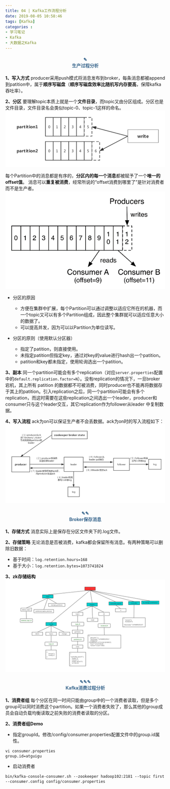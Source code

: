 ```yaml
---
title: 04 | Kafka工作流程分析
date: 2019-08-05 10:58:46
tags: [Kafka]
categories :
- 学习笔记
- Kafka
- 大数据之Kafka
---
```


#### <center><font color = "#36648B">✎</font><br/><font color = "#36648B">生产过程分析</font></center>
**1、写入方式**
producer采用push模式将消息发布到broker，每条消息都被append到patition中，属于**顺序写磁盘**（**顺序写磁盘效率比随机写内存要高**，保障kafka吞吐率）。

**2、分区**
要理解topic本质上就是一个**文件目录**，而topic又由分区组成。分区也是文件目录，文件目录名会类似topic-0、topic-1这样的命名。
![](大数据之Kafka_04_Kafka工作流程分析\分区结构.png)

每个Partition中的消息都是有序的，**分区内的每一个消息**都被赋予了一个**唯一的offset值**。
消息可以**重复被消费**，经常所说的“offset消费到哪里了”是针对消费者而不是生产者。
![](大数据之Kafka_04_Kafka工作流程分析\offset.png)


- 分区的原因
  - 方便在集群中扩展，每个Partition可以通过调整以适应它所在的机器，而一个topic又可以有多个Partition组成，因此整个集群就可以适应任意大小的数据了。
  - 可以提高并发，因为可以以Partition为单位读写。

- 分区的原则（使用默认分区器）
  - 指定了patition，则直接使用。
  - 未指定patition但指定key，通过对key的value进行hash出一个patition。
  - patition和key都未指定，使用轮询选出一个patition。


**3、副本**
同一个partition可能会有多个replication（对应`server.properties`配置中的`default.replication.factor=N`）。没有replication的情况下，一旦broker 宕机，其上所有 patition 的数据都不可被消费，同时producer也不能再将数据存于其上的patition。引入replication之后，同一个partition可能会有多个replication，而这时需要在这些replication之间选出一个leader，producer和consumer只与这个leader交互，其它replication作为follower从leader 中复制数据。

**4、写入流程**
ack为on可以保证生产者不会丢数据。ack为on时的写入流程如下：
![](大数据之Kafka_04_Kafka工作流程分析\写入过程.png)


#### <center><font color = "#36648B">✎✎</font><br/><font color = "#36648B">Broker保存消息</font></center>
**1、存储方式**
消息实际上是保存在分区文件夹下的.log文件。

**2、存储策略**
无论消息是否被消费，kafka都会保留所有消息。有两种策略可以删除旧数据：
- 基于时间：`log.retention.hours=168`
- 基于大小：`log.retention.bytes=1073741824`

**3、zk存储结构**
![](大数据之Kafka_04_Kafka工作流程分析\kafka存储结构.jpg)


#### <center><font color = "#36648B">✎✎✎</font><br/><font color = "#36648B">Kafka消费过程分析</font></center>
**1、消费者组**
每个分区在同一时间只能由group中的一个消费者读取，但是多个group可以同时消费这个partition。如果一个消费者失败了，那么其他的group成员会自动负载均衡读取之前失败的消费者读取的分区。


**2、消费者组Demo**

- 指定groupId。修改/config/consumer.properties配置文件中的group.id属性。
```
vi consumer.properties
group.id=atguigu
```
- 启动消费者
```
bin/kafka-console-consumer.sh --zookeeper hadoop102:2181 --topic first --consumer.config config/consumer.properties
```
